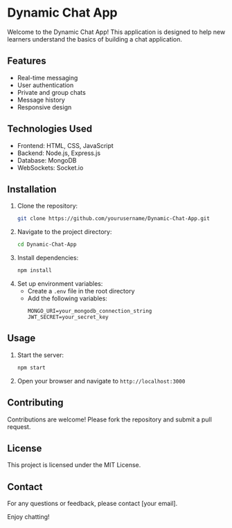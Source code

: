 # Dynamic Chat App

Welcome to the Dynamic Chat App! This application is designed to help new learners understand the basics of building a chat application.

## Features

- Real-time messaging
- User authentication
- Private and group chats
- Message history
- Responsive design

## Technologies Used

- Frontend: HTML, CSS, JavaScript
- Backend: Node.js, Express.js
- Database: MongoDB
- WebSockets: Socket.io

## Installation

1. Clone the repository:
    ```bash
    git clone https://github.com/yourusername/Dynamic-Chat-App.git
    ```
2. Navigate to the project directory:
    ```bash
    cd Dynamic-Chat-App
    ```
3. Install dependencies:
    ```bash
    npm install
    ```
4. Set up environment variables:
    - Create a `.env` file in the root directory
    - Add the following variables:
        ```
        MONGO_URI=your_mongodb_connection_string
        JWT_SECRET=your_secret_key
        ```

## Usage

1. Start the server:
    ```bash
    npm start
    ```
2. Open your browser and navigate to `http://localhost:3000`

## Contributing

Contributions are welcome! Please fork the repository and submit a pull request.

## License

This project is licensed under the MIT License.

## Contact

For any questions or feedback, please contact [your email].

Enjoy chatting!